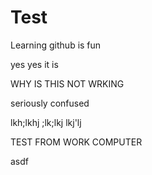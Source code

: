 # Test

Learning github is fun

yes yes it is

WHY IS THIS NOT WRKING

seriously confused

lkh;lkhj
;lk;lkj
lkj'lj

TEST FROM WORK COMPUTER

asdf
